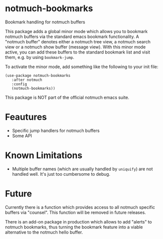 # notmuch-bookmarks
Bookmark handling for notmuch buffers

This package adds a global minor mode which allows you to bookmark
 notmuch buffers via the standard emacs bookmark functionality. A
"notmuch buffer" denotes either a notmuch tree view, a notmuch search
 view or a notmuch show buffer (message view). With this minor mode
 active, you can add these buffers to the standard bookmark list and
 visit them, e.g. by using `bookmark-jump`.

 To activate the minor mode, add something like the following to
 your init file:

```
(use-package notmuch-bookmarks
   :after notmuch
   :config
   (notmuch-bookmarks))
```

 This package is NOT part of the official notmuch emacs suite.

# Feautures

 - Specific jump handlers for notmuch buffers
 - Some API

# Known Limitations

 - Multiple buffer names (which are usually handled by `uniquify`) are
   not handled well. It's just too cumbersome to debug.

# Future

Currently there is a function which provides access to all notmuch
specific buffers via "counsel". This function will be removed in
future releases.

There is an add-on package in production which allows to add "alerts"
to notmuch bookmarks, thus turning the bookmark feature into a viable
alternative to the notmuch hello buffer. 
